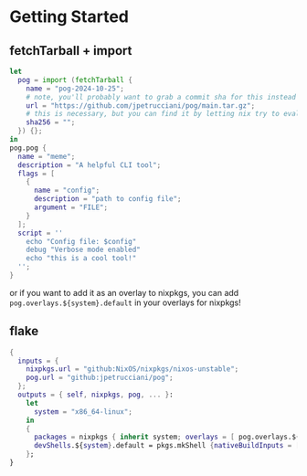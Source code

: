# Getting Started

## fetchTarball + import

```nix
let
  pog = import (fetchTarball {
    name = "pog-2024-10-25";
    # note, you'll probably want to grab a commit sha for this instead of `main`!
    url = "https://github.com/jpetrucciani/pog/main.tar.gz";
    # this is necessary, but you can find it by letting nix try to evaluate this!
    sha256 = "";
  }) {};
in
pog.pog {
  name = "meme";
  description = "A helpful CLI tool";
  flags = [
    {
      name = "config";
      description = "path to config file";
      argument = "FILE";
    }
  ];
  script = ''
    echo "Config file: $config"
    debug "Verbose mode enabled"
    echo "this is a cool tool!"
  '';
}
```

or if you want to add it as an overlay to nixpkgs, you can add `pog.overlays.${system}.default` in your overlays for nixpkgs!

## flake

```nix
{
  inputs = {
    nixpkgs.url = "github:NixOS/nixpkgs/nixos-unstable";
    pog.url = "github:jpetrucciani/pog";
  };
  outputs = { self, nixpkgs, pog, ... }:
    let
      system = "x86_64-linux";
    in
    {
      packages = nixpkgs { inherit system; overlays = [ pog.overlays.${system}.default ]; };
      devShells.${system}.default = pkgs.mkShell {nativeBuildInputs = [(pkgs.pog.pog {name = "meme"; script= ''echo meme'';})];};
    };
}
```

